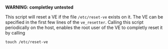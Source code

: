 **WARNING: completley untested**

This script will reset a VE if the file `/etc/reset-ve` exists on it. The VE can
be specified in the first few lines of the `ve_resetter`. Calling this script 
periodically on the host, enables the root user of the VE to completly reset it
by calling

    touch /etc/reset-ve
